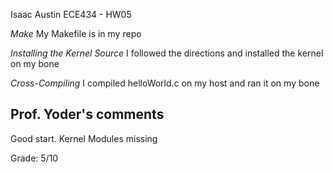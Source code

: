 Isaac Austin
ECE434 - HW05

*Make*
My Makefile is in my repo


*Installing the Kernel Source*
I followed the directions and installed the kernel on my bone


*Cross-Compiling*
I compiled helloWorld.c on my host and ran it on my bone

## Prof. Yoder's comments

Good start.  Kernel Modules missing 

Grade:  5/10